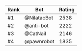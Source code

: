 Rank|Bot|Rating
---|---|---
#1|@NilatacBot|2538
#2|@anti-bot|2222
#3|@CatNail|2146
#4|@pawnrobot|1835
